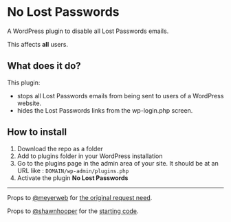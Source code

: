 # No Lost Passwords
A WordPress plugin to disable all Lost Passwords emails. 

This affects **all** users.

## What does it do?

This plugin:
- stops all Lost Passwords emails from being sent to users of a WordPress website.
- hides the Lost Passwords links from the wp-login.php screen. 

## How to install

1. Download the repo as a folder
1. Add to plugins folder in your WordPress installation
1. Go to the plugins page in the admin area of your site. It should be at an URL like : `DOMAIN/wp-admin/plugins.php`
1. Activate the plugin **No Lost Passwords**

-----

Props to [@meyerweb](https://github.com/meyerweb) for [the original request need](https://twitter.com/meyerweb/status/914951910872018944).

Props to [@shawnhooper](https://github.com/shawnhooper) for the [starting code](https://twitter.com/ShawnHooper/status/914955994995838977).
